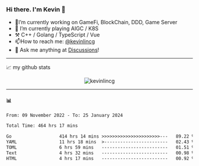 ### Hi there. I'm Kevin 👋

- 🔭I’m currently working on GameFi, BlockChain, DDD, Game Server
- 🌱 I’m currently playing AIGC / K8S
-   :hammer_and_pick: C++ / Golang / TypeScript / Vue
- 📫How to reach me: [@kevinlincg](https://twitter.com/kevinlincg) 
-   :thought_balloon: Ask me anything at [Discussions](https://github.com/kevinlincg/kevinlincg/discussions/new)!

---

📈 my github stats

<p align="center"> <img src="https://github-readme-stats-ouuan.vercel.app/api?username=kevinlincg&theme=dark&show_icons=true&count_private=true" alt="kevinlincg" />

---

#### :bar_chart: 

<!--START_SECTION:waka-->

```txt
From: 09 November 2022 - To: 25 January 2024

Total Time: 464 hrs 17 mins

Go                  414 hrs 14 mins >>>>>>>>>>>>>>>>>>>>>>---   89.22 %
YAML                11 hrs 18 mins  >------------------------   02.43 %
TOML                6 hrs 59 mins   -------------------------   01.51 %
Text                4 hrs 32 mins   -------------------------   00.98 %
HTML                4 hrs 17 mins   -------------------------   00.92 %
```

<!--END_SECTION:waka-->
